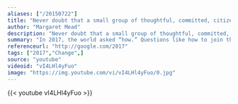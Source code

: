 ```yaml
---
aliases: ["/20150722"]
title: "Never doubt that a small group of thoughtful, committed, citizens can change the world. Indeed, it is the only thing that ever has."
author: "Margaret Mead"
description: "Never doubt that a small group of thoughtful, committed, citizens can change the world. Indeed, it is the only thing that ever has. - Margaret Mead quotes from GetInspired365.com"
summary: "In 2017, the world asked “how.” Questions like how to join the military, how to run for office, how to make a protest sign, how to be a good parent, and how to be a firefighter were asked more than ever before. Explore the moments that shaped the year at http://google.com/2017"
referenceurl: "http://google.com/2017"
tags: ["2017","Change",]
source: "youtube"
videoid: "vI4LHl4yFuo"
image: "https://img.youtube.com/vi/vI4LHl4yFuo/0.jpg"
---
```


{{< youtube vI4LHl4yFuo >}}
